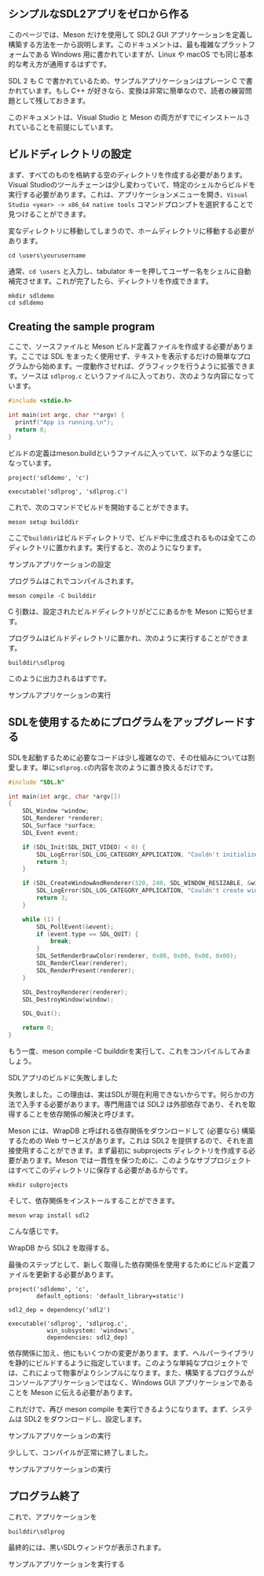 ## シンプルなSDL2アプリをゼロから作る

このページでは、Meson だけを使用して SDL2 GUI アプリケーションを定義し構築する方法を一から説明します。このドキュメントは、最も複雑なプラットフォームである Windows 用に書かれていますが、Linux や macOS でも同じ基本的な考え方が通用するはずです。

SDL 2 も C で書かれているため、サンプルアプリケーションはプレーン C で書かれています。もし C++ が好きなら、変換は非常に簡単なので、読者の練習問題として残しておきます。

このドキュメントは、Visual Studio と Meson の両方がすでにインストールされていることを前提にしています。

## ビルドディレクトリの設定

まず、すべてのものを格納する空のディレクトリを作成する必要があります。Visual Studioのツールチェーンは少し変わっていて、特定のシェルからビルドを実行する必要があります。これは、アプリケーションメニューを開き、`Visual Studio <year> -> x86_64 native tools` コマンドプロンプトを選択することで見つけることができます。

変なディレクトリに移動してしまうので、ホームディレクトリに移動する必要があります。

```
cd \users\yourusername
```

通常、`cd \users` と入力し、tabulator キーを押してユーザー名をシェルに自動補完させます。これが完了したら、ディレクトリを作成できます。

```
mkdir sdldemo
cd sdldemo
```

## Creating the sample program

ここで、ソースファイルと Meson ビルド定義ファイルを作成する必要があります。ここでは SDL をまったく使用せず、テキストを表示するだけの簡単なプログラムから始めます。一度動作させれば、グラフィックを行うように拡張できます。ソースは `sdlprog.c` というファイルに入っており、次のような内容になっています。

```c
#include <stdio.h>

int main(int argc, char **argv) {
  printf("App is running.\n");
  return 0;
}
```

ビルドの定義はmeson.buildというファイルに入っていて、以下のような感じになっています。

```
project('sdldemo', 'c')

executable('sdlprog', 'sdlprog.c')
```

これで、次のコマンドでビルドを開始することができます。

```
meson setup builddir
```

ここで`builddir`はビルドディレクトリで、ビルド中に生成されるものは全てこのディレクトリに置かれます。実行すると、次のようになります。

サンプルアプリケーションの設定

プログラムはこれでコンパイルされます。

```
meson compile -C builddir
```

C 引数は、設定されたビルドディレクトリがどこにあるかを Meson に知らせます。

プログラムはビルドディレクトリに置かれ、次のように実行することができます。

```
builddir\sdlprog
```

このように出力されるはずです。

サンプルアプリケーションの実行

## SDLを使用するためにプログラムをアップグレードする

SDLを起動するために必要なコードは少し複雑なので、その仕組みについては割愛します。単に`sdlprog.c`の内容を次のように置き換えるだけです。

```c
#include "SDL.h"

int main(int argc, char *argv[])
{
    SDL_Window *window;
    SDL_Renderer *renderer;
    SDL_Surface *surface;
    SDL_Event event;

    if (SDL_Init(SDL_INIT_VIDEO) < 0) {
        SDL_LogError(SDL_LOG_CATEGORY_APPLICATION, "Couldn't initialize SDL: %s", SDL_GetError());
        return 3;
    }

    if (SDL_CreateWindowAndRenderer(320, 240, SDL_WINDOW_RESIZABLE, &window, &renderer)) {
        SDL_LogError(SDL_LOG_CATEGORY_APPLICATION, "Couldn't create window and renderer: %s", SDL_GetError());
        return 3;
    }

    while (1) {
        SDL_PollEvent(&event);
        if (event.type == SDL_QUIT) {
            break;
        }
        SDL_SetRenderDrawColor(renderer, 0x00, 0x00, 0x00, 0x00);
        SDL_RenderClear(renderer);
        SDL_RenderPresent(renderer);
    }

    SDL_DestroyRenderer(renderer);
    SDL_DestroyWindow(window);

    SDL_Quit();

    return 0;
}
```

もう一度、meson compile -C builddirを実行して、これをコンパイルしてみましょう。

SDLアプリのビルドに失敗しました

失敗しました。この理由は、実はSDLが現在利用できないからです。何らかの方法で入手する必要があります。専門用語では SDL2 は外部依存であり、それを取得することを依存関係の解決と呼びます。

Meson には、WrapDB と呼ばれる依存関係をダウンロードして (必要なら) 構築するための Web サービスがあります。これは SDL2 を提供するので、それを直接使用することができます。まず最初に subprojects ディレクトリを作成する必要があります。Meson では一貫性を保つために、このようなサブプロジェクトはすべてこのディレクトリに保存する必要があるからです。

```
mkdir subprojects
```

そして、依存関係をインストールすることができます。

```
meson wrap install sdl2
```

こんな感じです。

WrapDB から SDL2 を取得する。

最後のステップとして、新しく取得した依存関係を使用するためにビルド定義ファイルを更新する必要があります。

```
project('sdldemo', 'c',
        default_options: 'default_library=static')

sdl2_dep = dependency('sdl2')

executable('sdlprog', 'sdlprog.c',
           win_subsystem: 'windows',
           dependencies: sdl2_dep)
```

依存関係に加え、他にもいくつかの変更があります。まず、ヘルパーライブラリを静的にビルドするように指定しています。このような単純なプロジェクトでは、これによって物事がよりシンプルになります。また、構築するプログラムがコンソールアプリケーションではなく、Windows GUI アプリケーションであることを Meson に伝える必要があります。

これだけで、再び meson compile を実行できるようになります。まず、システムは SDL2 をダウンロードし、設定します。

サンプルアプリケーションの実行

少しして、コンパイルが正常に終了しました。

サンプルアプリケーションの実行

## プログラム終了

これで、アプリケーションを

```
builddir\sdlprog
```

最終的には、黒いSDLウィンドウが表示されます。

サンプルアプリケーションを実行する

